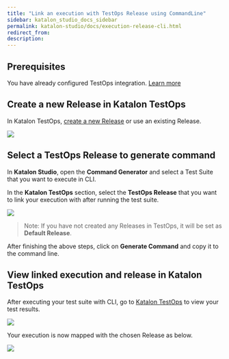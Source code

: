 ```yaml
---
title: "Link an execution with TestOps Release using CommandLine" 
sidebar: katalon_studio_docs_sidebar
permalink: katalon-studio/docs/execution-release-cli.html 
redirect_from:
description: 
---
```

## Prerequisites

You have already configured TestOps integration. [Learn more](https://docs.katalon.com/katalon-studio/docs/katalon-analytics-beta-integration.html)

## Create a new Release in Katalon TestOps

In Katalon TestOps, [create a new Release](https://docs.katalon.com/katalon-analytics/docs/kt-jira-release.html) or use an existing Release.

![](https://github.com/katalon-studio/docs-images/raw/master/katalon-studio/docs/execution-release-cli/new-release.png)


## Select a TestOps Release to generate command

In **Katalon Studio**, open the **Command Generator** and select a Test Suite that you want to execute in CLI.

In the **Katalon TestOps** section, select the **TestOps Release** that you want to link your execution with after running the test suite.

![](https://github.com/katalon-studio/docs-images/raw/master/katalon-studio/docs/execution-release-cli/generate-command.png)

> Note: If you have not created any Releases in TestOps, it will be set as **Default Release**.

After finishing the above steps, click on **Generate Command** and copy it to the command line.

## View linked execution and release in Katalon TestOps

After executing your test suite with CLI, go to [Katalon TestOps](https://analytics.katalon.com) to view your test results.

![](https://github.com/katalon-studio/docs-images/raw/master/katalon-studio/docs/execution-release-cli/linked-release.png)

Your execution is now mapped with the chosen Release as below.

![](https://github.com/katalon-studio/docs-images/raw/master/katalon-studio/docs/execution-release-cli/linked-execution.png)
